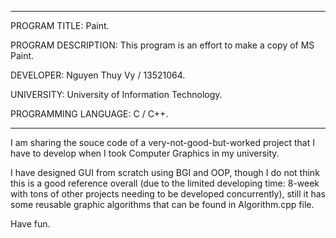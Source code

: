 * * * * * * * * * * * * * * * * * * * * * * * * * * * * * * * * * * * * * * * * * * * * * * * *
PROGRAM TITLE: Paint.

PROGRAM DESCRIPTION: This program is an effort to make a copy of MS Paint.

DEVELOPER: Nguyen Thuy Vy / 13521064.

UNIVERSITY: University of Information Technology.

PROGRAMMING LANGUAGE: C / C++.
* * * * * * * * * * * * * * * * * * * * * * * * * * * * * * * * * * * * * * * * * * * * * * * *

I am sharing the souce code of a very-not-good-but-worked project that I have to develop when I took Computer Graphics in my university.

I have designed GUI from scratch using BGI and OOP, though I do not think this is a good reference overall (due to the limited developing time: 8-week with tons of other projects needing to be developed concurrently), still it has some reusable graphic algorithms that can be found in Algorithm.cpp file.

Have fun.
